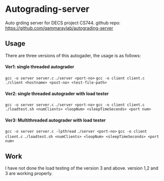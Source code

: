# Autograding-server

Auto grding server for DECS project CS744. github repo: https://github.com/gammaraylab/autograding-server

## Usage

There are three versions of this autogader, the usage is as follows:

#### Ver1: single threaded autograder

`gcc -o server server.c`
`./server <port-no>`
`gcc -o client client.c`
`./client <hostname> <post-no> <test-file-path>`

#### Ver2: single threaded autograder with load tester

`gcc -o server server.c`
`./server <port-no>`
`gcc -o client client.c`
`./loadtest.sh <numClients> <loopNum> <sleepTimeSeconds> <port num>`

#### Ver3: Multithreaded autograder with load tester

`gcc -o server server.c -lpthread`
`./server <port-no>`
`gcc -o client client.c`
`./loadtest.sh <numClients> <loopNum> <sleepTimeSeconds> <port num>`

## Work
I have not done the load testing of the version 3 and above. version 1,2 and 3 are working properly.
